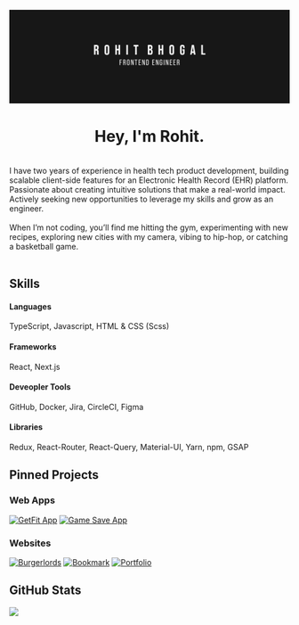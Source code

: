 [![Banner](./github-banner-frontend-engineer.png)](https://rbhogal.github.io)


<h1 align="center">
Hey, I'm Rohit.
</h1>
<br />
I have two years of experience in health tech product development, building scalable client-side features for an Electronic Health Record (EHR) platform. Passionate about creating intuitive solutions that make a real-world impact. Actively seeking new opportunities to leverage my skills and grow as an engineer.
<br />
<br />
When I’m not coding, you’ll find me hitting the gym, experimenting with new recipes, exploring new cities with my camera, vibing to hip-hop, or catching a basketball game.
<br />
<br />


## Skills

#### Languages
TypeScript, Javascript, HTML & CSS (Scss)

#### Frameworks
React, Next.js

#### Deveopler Tools
GitHub, Docker, Jira, CircleCI, Figma

#### Libraries
Redux, React-Router, React-Query, Material-UI, Yarn, npm, GSAP

## Pinned Projects

### Web Apps
[![GetFit App](https://github-readme-stats.vercel.app/api/pin/?username=rbhogal&repo=get-fit-app)](https://github.com/rbhogal/get-fit-app)
[![Game Save App](https://github-readme-stats.vercel.app/api/pin/?username=rbhogal&repo=game-save-app)](https://github.com/rbhogal/game-save-app)
<!-- [![Forkify App](https://github-readme-stats.vercel.app/api/pin/?username=rbhogal&repo=forkify-app)](https://github.com/rbhogal/forkify-app) -->


### Websites
[![Burgerlords](https://github-readme-stats.vercel.app/api/pin/?username=rbhogal&repo=burgerlords-recreation)](https://github.com/rbhogal/burgerlords-recreation)
[![Bookmark](https://github-readme-stats.vercel.app/api/pin/?username=rbhogal&repo=bookmark-landing-page)](https://github.com/rbhogal/bookmark-landing-page)
[![Portfolio](https://github-readme-stats.vercel.app/api/pin/?username=rbhogal&repo=rbhogal.github.io)](https://github.com/rbhogal/rbhogal.github.io)


## GitHub Stats

<div display="flex">
 <!-- <img src="https://github-readme-stats.vercel.app/api?username=rbhogal"> -->
 <img  src="https://github-readme-stats.vercel.app/api/top-langs/?username=rbhogal&layout=compact">
</div>

